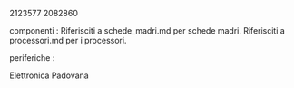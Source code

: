 2123577
2082860

componenti :
Riferisciti a schede_madri.md per schede madri.
Riferisciti a processori.md per i processori.

periferiche :

Elettronica Padovana
